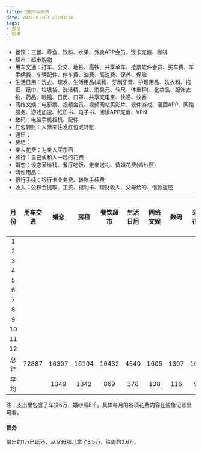```yaml
---
title: 2020年账单
date: 2021-01-03 23:03:46
tags:
- 表格
- 账单
---
```


- 餐饮：三餐、零食、饮料、水果、外卖APP会员、饭卡充值、咖啡
- 超市：超市购物
- 用车交通：打车、公交、地铁、高铁、共享单车、抢票软件会员、买车费、车手续费、车辆配件、停车费、油费、高速费、保养、保险
- 生活日用：洗衣、理发、生活用品(桌椅、牙刷牙膏、护理用品、洗衣粉、拖把、纸巾、垃圾袋、洗洁精、盆、消臭元、软尺、体重秤)、化妆品、服饰衣物、药品、眼镜、日历、口罩、共享充电宝、快递、蚊香
- 网络文娱：电影票、视频会员、视频网站买影片、软件游戏、漫画APP、网络服务、游戏加速、纸质书、电子书、阅读APP充值、VPN
- 数码：电脑手机相机、配件
- 红包转账：人际来往发红包或转账
- 通讯：
- 房租：
- 亲人花费：为亲人买东西
- 旅行：自己或和人一起的花费
- 婚恋：谈恋爱给钱、餐厅吃饭、走亲送礼、备婚花费(婚纱照)
- 两性用品：
- 银行手续：银行卡业务费、转账手续费
- 收入：公积金提取、工资、福利卡、理财收入、父母给的、借款返还

|月份|用车交通|婚恋|房租|餐饮超市|生活日用|网络文娱|数码|亲人花费|旅行|通讯|红包转账|两性|银行|收入|支出|结余|
|:-:|:-:|:-:|:-:|:-:|:-:|:-:|:-:|:-:|:-:|:-:|:-:|:-:|:-:|:-:|:-:|:-:|
|1||||||||||||||41270.3|6156.3||
|2||||||||||||||0|1345.4||
|3||||||||||||||19828.1|3976.1||
|4||||||||||||||9706.5|5272.9||
|5||||||||||||||10015.8|3940.1||
|6||||||||||||||11600|3777||
|7||||||||||||||11412.6|5439||
|8||||||||||||||11630.8|6737.7||
|9||||||||||||||22512.6|11617.1||
|10||||||||||||||13385.9|69454.9||
|11||||||||||||||12089.1|4402||
|12||||||||||||||12008.3|5216.8||
|总计|72887|16307|16104|10432|4540|1605|1397|1089|980|908|606|450|30|175460|127335.3|48124.7|
|平均||1349|1342|869|378|138|116|91|82|76|51|||14621.7|10611.3||

注：支出里包含了车贷6万，婚纱照8千。具体每月的各项花费内容在鲨鱼记账里可看。

#### 债务

借出的1万已返还，从父母那儿拿了3.5万，给周的3.6万。
